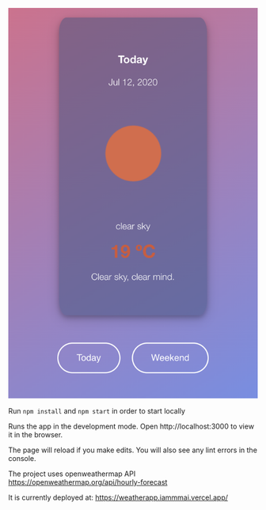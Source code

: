 ![Screenshot](screenshot.png)

Run `npm install` and `npm start` in order to start locally

Runs the app in the development mode.
Open http://localhost:3000 to view it in the browser.

The page will reload if you make edits.
You will also see any lint errors in the console.

The project uses openweathermap API
https://openweathermap.org/api/hourly-forecast

It is currently deployed at: https://weatherapp.iammmai.vercel.app/
